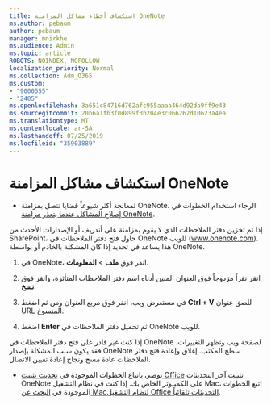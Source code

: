 ```yaml
---
title: استكشاف أخطاء مشاكل المزامنة OneNote
ms.author: pebaum
author: pebaum
manager: mnirkhe
ms.audience: Admin
ms.topic: article
ROBOTS: NOINDEX, NOFOLLOW
localization_priority: Normal
ms.collection: Adm_O365
ms.custom:
- "9000555"
- "2405"
ms.openlocfilehash: 3a651c84716d762afc955aaaa464d92da9ff9e43
ms.sourcegitcommit: 20b6a1fb3f0d899f3b204e3c066262d10623a4ea
ms.translationtype: MT
ms.contentlocale: ar-SA
ms.lasthandoff: 07/25/2019
ms.locfileid: "35903889"
---
```

# <a name="troubleshoot-onenote-sync-issues"></a>استكشاف مشاكل المزامنة OneNote

* لمعالجة أكثر شيوعاً قضايا تتصل بمزامنة OneNote، الرجاء استخدام الخطوات في [إصلاح المشاكل عندما يتعذر مزامنة OneNote](https://support.office.com/article/Fix-issues-when-you-can-t-sync-OneNote-299495ef-66d1-448f-90c1-b785a6968d45).

إذا تم تخزين دفتر الملاحظات الذي لا يقوم بمزامنة على أندريف أو الإصدارات الأحدث من SharePoint، حاول فتح دفتر الملاحظات في OneNote للويب (www.onenote.com). هذا يساعد في تحديد إذا كان المشكلة بالخادم أو بواسطة OneNote.

1. في OneNote، انقر فوق **ملف** > **المعلومات**.

2. انقر نقراً مزدوجاً فوق العنوان المبين أدناه اسم دفتر الملاحظات المتأثرة، وانقر فوق **نسخ**.

3. في مستعرض ويب، انقر فوق مربع العنوان ومن ثم اضغط **Ctrl + V** للصق عنوان URL المنسوخ.

4. اضغط **Enter** ثم تحميل دفتر الملاحظات في OneNote للويب.

إذا كنت غير قادر على فتح دفتر الملاحظات في OneNote لصفحة ويب وتظهر التغييرات، فقد يكون سبب المشكلة بإصدار OneNote سطح المكتب. إغلاق وإعادة فتح دفتر الملاحظات عادة مسح ونجاح إعادة تعيين الاتصال.

* نوصي باتباع الخطوات الموجودة في [تحديث تثبيت Office](https://support.office.com/article/Install-Office-updates-2ab296f3-7f03-43a2-8e50-46de917611c5) تثبيت آخر التحديثات OneNote على الكمبيوتر الخاص بك. إذا كنت في نظام التشغيل Mac، اتبع الخطوات الموجودة في [البحث عن Macلنظام التشغيل Office التحديثات تلقائياً](https://support.office.com/article/update-office-for-mac-automatically-bfd1e497-c24d-4754-92ab-910a4074d7c1).